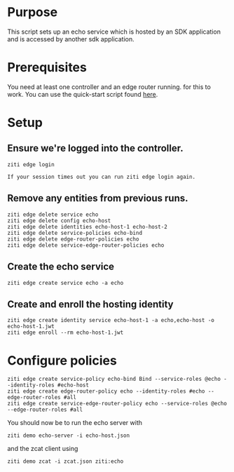 # Purpose

This script sets up an echo service which is hosted by an SDK application and
is accessed by another sdk application.

# Prerequisites

You need at least one controller and an edge router running. for this to work.
You can use the quick-start script found [here](https://github.com/openziti/ziti/tree/release-next/quickstart).

# Setup

## Ensure we're logged into the controller.

```action:ziti-login allowRetry=true
ziti edge login
```

```action:keep-session-alive interval=1m
If your session times out you can run ziti edge login again.
```

## Remove any entities from previous runs.

```action:ziti
ziti edge delete service echo
ziti edge delete config echo-host
ziti edge delete identities echo-host-1 echo-host-2
ziti edge delete service-policies echo-bind
ziti edge delete edge-router-policies echo
ziti edge delete service-edge-router-policies echo 
```

## Create the echo service

```action:ziti
ziti edge create service echo -a echo
```

## Create and enroll the hosting identity

```action:ziti
ziti edge create identity service echo-host-1 -a echo,echo-host -o echo-host-1.jwt
ziti edge enroll --rm echo-host-1.jwt
```

# Configure policies

```action:ziti
ziti edge create service-policy echo-bind Bind --service-roles @echo --identity-roles #echo-host
ziti edge create edge-router-policy echo --identity-roles #echo --edge-router-roles #all
ziti edge create service-edge-router-policy echo --service-roles @echo --edge-router-roles #all
```

You should now be to run the echo server with

```
ziti demo echo-server -i echo-host.json
```

and
the zcat client using

```
ziti demo zcat -i zcat.json ziti:echo
```

